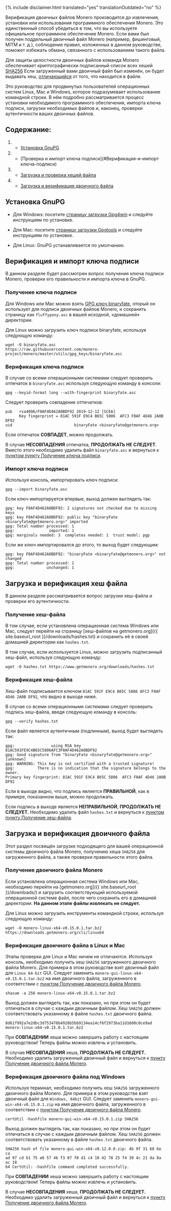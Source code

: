 {% include disclaimer.html translated="yes" translationOutdated="no" %}

Верификация двоичных файлов Monero производится до извлечения, установки или
использования программного обеспечения Monero. Это единственный способ
убедиться в том, что вы используете официальное программное обеспечение
Monero. Если вами был получен поддельный двоичный файл Monero (например,
фишинговый, MITM и т. д.), соблюдение правил, изложенных в данном
руководстве, поможет избежать обмана, связанного с использованием такого
файла.

Для защиты целостности двоичных файлов команда Monero обеспечивает
криптографически подписанный список всех хешей
[SHA256](https://en.wikipedia.org/wiki/SHA-2) Если загруженный вами двоичный
файл был изменён, он будет выдавать хеш,
[отличающийся](https://en.wikipedia.org/wiki/File_verification) от того, что
находится в файле.

Это руководство для продвинутых пользователей операционных систем Linux, Mac
и Windows, которое подразумевает использование командной строки. В нём
подробно рассматривается процесс установки необходимого программного
обеспечения, импорта ключа подписи, загрузки необходимых файлов и, наконец,
проверки аутентичности ваших двоичных файлов.

## Содержание:

1. - [Установка GnuPG](#Установка-GnuPG)

2. - [Проверка и импорт ключа подписи](#Верификация-и-импорт ключа-подписи)

3. - [Загрузка и проверка хешей файла](#Загрузка-и-верификация-хеш-файла)

4. - [Загрузка и верификация двоичного
   файла](#Загрузка-и-верификация-двоичного-файла)

## Установка GnuPG

+ Для Windows: посетите [страницу загрузки
Gpg4win](https://gpg4win.org/download.html) и следуйте инструкциям по
установке.

+ Для Mac: посетите [страницу загрузки Gpgtools](https://gpgtools.org/) и
следуйте инструкциям по установке.

+ Для Linux: GnuPG устанавливается по умолчанию.

## Верификация и импорт ключа подписи

В данном разделе будет рассмотрен вопрос получения ключа подписи Monero,
проверки его правильности и импорта ключа в GnuPG.

### Получение ключа подписи

Для Windows или Mac можно взять [GPG ключ
binaryfate](https://raw.githubusercontent.com/monero-project/monero/master/utils/gpg_keys/binaryfate.asc),
оторый он использует для подписи двоичных файлов Monero, и сохранить
страницу как `fluffypony.asc` в вашей исходной, «домашней» директории.

Для Linux можно загрузить ключ подписи binaryfate, используя следующую
команду:

```
wget -O binaryfate.asc
https://raw.githubusercontent.com/monero-project/monero/master/utils/gpg_keys/binaryfate.asc
```

### Верификация ключа подписи

В случае со всеми операционными системами следует проверить отпечаток в
`binaryfate.asc` используя следующую команду в консоли:

``` gpg --keyid-format long --with-fingerprint binaryfate.asc ```


Следует проверить совпадение отпечатков:

```
pub   rsa4096/F0AF4D462A0BDF92 2019-12-12 [SCEA]
      Key fingerprint = 81AC 591F E9C4 B65C 5806  AFC3 F0AF 4D46 2A0B DF92
uid                           binaryFate <binaryfate@getmonero.org>
```

Если отпечаток **СОВПАДЕТ**, можно продолжать.

В случае **НЕСОВПАДЕНИЯ** отпечатка, **ПРОДОЛЖАТЬ НЕ СЛЕДУЕТ**. Вместо этого
необходимо удалить файл `binaryfate.asc` и вернуться к [пунктом пункту
Получение ключа подписи](#Получение-ключа-подписи).

### Импорт ключа подписи

Используя консоль, импортировать ключ подписи:

``` gpg --import binaryfate.asc ```

Если ключ импортируется впервые, выход должен выглядеть так:

```
gpg: key F0AF4D462A0BDF92: 2 signatures not checked due to missing keys
gpg: key F0AF4D462A0BDF92: public key "binaryFate <binaryfate@getmonero.org>" imported
gpg: Total number processed: 1
gpg:               imported: 1
gpg: marginals needed: 3  completes needed: 1  trust model: pgp
```

Если же ключ импортировался до этого, то выход будет следующим:

```
gpg: key F0AF4D462A0BDF92: "binaryFate <binaryfate@getmonero.org>" not changed
gpg: Total number processed: 1
gpg:              unchanged: 1
```

## Загрузка и верификация хеш файла

В данном разделе рассматривается вопрос загрузки хеш-файла и проверки его
аутентичности.

### Получение хеш-файла

В том случае, если установлена операционная система Windows или Mac, следует
перейти на страницу [хеш-файлов на getmonero.org]({{ site.baseurl_root
}}/downloads/hashes.txt) и сохранить её в своей домашней директории как
`hashes.txt`.

В том случае, если используется Linux, можно загрузить подписанный хеш-файл,
используя следующую команду:

``` wget -O hashes.txt https://www.getmonero.org/downloads/hashes.txt ```

### Верификация хеш-файла

Хеш-файл подписывается ключом `81AC 591F E9C4 B65C 5806 AFC3 F0AF 4D46 2A0B
DF92`, что видно в выходе ниже.

В случае со всеми операционными системами следует проверить подпись
хеш-файла, введя следующую команду в консоль:

``` gpg --verify hashes.txt ```

Если файл является аутентичным (подлинным), выход будет выглядеть так:

```
gpg:                using RSA key 81AC591FE9C4B65C5806AFC3F0AF4D462A0BDF92
gpg: Good signature from "binaryFate <binaryfate@getmonero.org>" [unknown]
gpg: WARNING: This key is not certified with a trusted signature!
gpg:          There is no indication that the signature belongs to the owner.
Primary key fingerprint: 81AC 591F E9C4 B65C 5806  AFC3 F0AF 4D46 2A0B DF92
```

Если в выходе видно, что подпись является **ПРАВИЛЬНОЙ**, как в примере,
показанном выше, можно продолжать.

Если подпись в выходе является **НЕПРАВИЛЬНОЙ**, **ПРОДОЛЖАТЬ НЕ СЛЕДУЕТ.**
Необходимо удалить файл `hashes.txt` и вернуться к [пунктом пункту Получение
хеш-файла](#Получение-хеш-файла).

## Загрузка и верификация двоичного файла

Этот раздел посвящён загрузке подходящего для вашей операционной системы
двоичного файла Monero, получению хеша `SHA256` для загруженного файла, а
также проверки правильности этого файла.

### Получение двоичного файла Monero

Если установлена операционная система Windows или Mac, необходимо перейти на
[getmonero.org]({{ site.baseurl_root }}/downloads/)  и загрузить
соответствующий используемой операционной системе файл, после чего сохранить
его в домашней директории. **На данном этапе файлы извлекать не следует.**

Для Linux можно загрузить инструменты командной строки, используя следующую
команду:

```
wget -O monero-linux-x64-v0.15.0.1.tar.bz2 https://downloads.getmonero.org/cli/linux64
```

### Верификация двоичного файла в Linux и Mac

Этапы проверки для Linux и Mac ничем не отличаются. Используя консоль,
необходимо получить хеш `SHA256` загруженного двоичного файла Monero. Для
примера в этом руководстве взят двоичный файл для `Linux 64-bit`
GUI. Следует заменить `monero-gui-linux-x64-v0.15.0.1.tar.bz2` на имя
двоичного файла, загруженного в соответствии с [пунктом Получение двоичного
файла Monero](#Получение-двоичного-файла-Monero).

```
shasum -a 256 monero-linux-x64-v0.15.0.1.tar.bz2
```

Выход должен выглядеть так, как показано, но при этом он будет отличаться в
случае с каждым двоичным файлом. Хеш `SHA256` должен соответствовать
указанному в файле `hashes.txt` двоичного файла.

```
8d61f992a7e2dbc3d753470b4928b5bb9134ea14cf6f2973ba11d1600c0ce9ad 
monero-linux-x64-v0.15.0.1.tar.bz2
```

При **СОВПАДЕНИИ** хеша можно завершить работу с настоящим руководством!
Теперь файлы можно извлечь и установить.

В случае **НЕСОВПАДЕНИЯ** хеша, **ПРОДОЛЖАТЬ НЕ СЛЕДУЕТ.** Необходимо
удалить загруженный двоичный файл и вернуться к [пункту Получение двоичного
файла Monero](#Получение-двоичного-файла-Monero).

### Верификация двоичного файла под Windows

Используя терминал, необходимо получить хеш `SHA256` загруженного двоичного
файла Monero. Для примера в этом руководстве взят двоичный файл для
`Windows, 64bit` GUI. Следует заменить `monero-gui-win-x64-v0.15.0.1.zip` на
имя двоичного файла, загруженного в соответствии с [пунктом Получение
двоичного файла Monero](#Получение-двоичного-файла-Monero).

``` certUtil -hashfile monero-gui-win-x64-v0.15.0.1.zip SHA256 ```

Выход должен выглядеть так, как показано, но при этом он будет отличаться в
случае с каждым двоичным файлом. Хеш `SHA256` должен соответствовать
указанному в файле `hashes.txt` двоичного файла.

```
SHA256 hash of file monero-gui-win-x64-v0.12.0.0.zip: 4b 9f 31 68 6e ca
ad 97 cd b1 75 e6 57 4b f3 07 f8 d1 c4 10 42 78 25 f4 30 4c 21 da 8a ac 18
64 CertUtil: -hashfile command completed successfully. 
```

При **СОВПАДЕНИИ** хеша можно завершить работу с настоящим руководством!
Теперь файлы можно извлечь и установить.

В случае **НЕСОВПАДЕНИЯ** хеша, **ПРОДОЛЖАТЬ НЕ СЛЕДУЕТ.** Необходимо
удалить загруженный двоичный файл и вернуться к [пункту Получение двоичного
файла Monero](#Получение-двоичного-файла-Monero).
